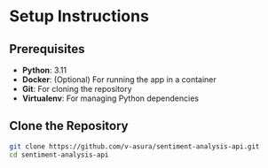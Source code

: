 # Setup Instructions

## Prerequisites

- **Python**: 3.11
- **Docker**: (Optional) For running the app in a container
- **Git**: For cloning the repository
- **Virtualenv**: For managing Python dependencies

## Clone the Repository

```bash
git clone https://github.com/v-asura/sentiment-analysis-api.git
cd sentiment-analysis-api
```
